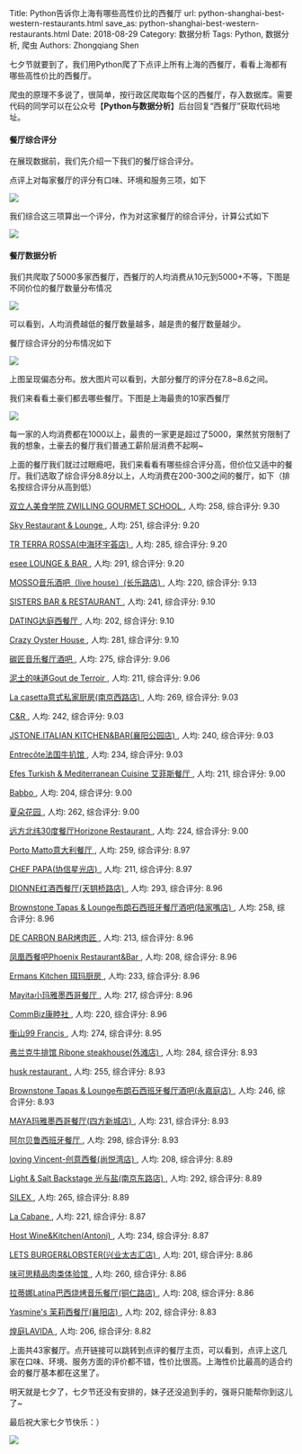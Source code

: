 Title: Python告诉你上海有哪些高性价比的西餐厅
url: python-shanghai-best-western-restaurants.html
save_as: python-shanghai-best-western-restaurants.html
Date: 2018-08-29
Category: 数据分析
Tags: Python, 数据分析, 爬虫
Authors: Zhongqiang Shen

七夕节就要到了，我们用Python爬了下点评上所有上海的西餐厅，看看上海都有哪些高性价比的西餐厅。

爬虫的原理不多说了，很简单，按行政区爬取每个区的西餐厅，存入数据库。需要代码的同学可以在公众号【**Python与数据分析**】后台回复“西餐厅”获取代码地址。

#### 餐厅综合评分

在展现数据前，我们先介绍一下我们的餐厅综合评分。

点评上对每家餐厅的评分有口味、环境和服务三项，如下

![]({static}/images/v2-c5274378fae66e576bdce8c7187d16d5_b.jpg)

我们综合这三项算出一个评分，作为对这家餐厅的综合评分，计算公式如下

![](http://www.zhihu.com/equation?tex=%E7%BB%BC%E5%90%88%E8%AF%84%E5%88%86+%3D+3+%5Cdiv+%281%5Cdiv%E5%8F%A3%E5%91%B3%E8%AF%84%E5%88%86%2B1%5Cdiv%E7%8E%AF%E5%A2%83%E8%AF%84%E5%88%86%2B1%5Cdiv%E6%9C%8D%E5%8A%A1%E8%AF%84%E5%88%86%29) 




#### 餐厅数据分析

我们共爬取了5000多家西餐厅，西餐厅的人均消费从10元到5000+不等，下图是不同价位的餐厅数量分布情况

![]({static}/images/v2-97f7263fdec129ae4179aee8767157bd_r.jpg)

可以看到，人均消费越低的餐厅数量越多，越是贵的餐厅数量越少。




餐厅综合评分的分布情况如下

![]({static}/images/v2-362b6ec98fd0812a5a91d07514caf13a_r.jpg)

上图呈现偏态分布。放大图片可以看到，大部分餐厅的评分在7.8~8.6之间。




我们来看看土豪们都去哪些餐厅。下图是上海最贵的10家西餐厅

![]({static}/images/v2-26a689af464583bf26e806da1a054ec3_r.jpg)

每一家的人均消费都在1000以上，最贵的一家更是超过了5000，果然贫穷限制了我的想象，土豪去的餐厅我们普通工薪阶层消费不起啊~




上面的餐厅我们就过过眼瘾吧，我们来看看有哪些综合评分高，但价位又适中的餐厅。我们选取了综合评分8.8分以上，人均消费在200-300之间的餐厅，如下（排名按综合评分从高到低）

[ 双立人美食学院 ZWILLING GOURMET SCHOOL ](http://link.zhihu.com/?target=http%3A//www.dianping.com/shop/98286435), 人均: 258, 综合评分: 9.30

[ Sky Restaurant & Lounge ](http://link.zhihu.com/?target=http%3A//www.dianping.com/shop/67138913), 人均: 251, 综合评分: 9.20

[ TR TERRA ROSSA(中海环宇荟店) ](http://link.zhihu.com/?target=http%3A//www.dianping.com/shop/103629748), 人均: 285, 综合评分: 9.20

[ esee LOUNGE & BAR ](http://link.zhihu.com/?target=http%3A//www.dianping.com/shop/73553342), 人均: 291, 综合评分: 9.20

[ MOSSO音乐酒吧（live house）(长乐路店) ](http://link.zhihu.com/?target=http%3A//www.dianping.com/shop/102282960), 人均: 220, 综合评分: 9.13

[ SISTERS BAR & RESTAURANT ](http://link.zhihu.com/?target=http%3A//www.dianping.com/shop/4227815), 人均: 241, 综合评分: 9.10

[ DATING达庭西餐厅 ](http://link.zhihu.com/?target=http%3A//www.dianping.com/shop/76854134), 人均: 202, 综合评分: 9.10

[ Crazy Oyster House ](http://link.zhihu.com/?target=http%3A//www.dianping.com/shop/18982841), 人均: 281, 综合评分: 9.10

[ 碳匠音乐餐厅酒吧 ](http://link.zhihu.com/?target=http%3A//www.dianping.com/shop/67556261), 人均: 275, 综合评分: 9.06

[ 泥土的味道Gout de Terroir ](http://link.zhihu.com/?target=http%3A//www.dianping.com/shop/93473032), 人均: 211, 综合评分: 9.06

[ La casetta意式私家厨房(南京西路店) ](http://link.zhihu.com/?target=http%3A//www.dianping.com/shop/21341829), 人均: 269, 综合评分: 9.03

[ C&R ](http://link.zhihu.com/?target=http%3A//www.dianping.com/shop/97732766), 人均: 242, 综合评分: 9.03

[ JSTONE.ITALIAN KITCHEN&BAR(襄阳公园店) ](http://link.zhihu.com/?target=http%3A//www.dianping.com/shop/37942497), 人均: 240, 综合评分: 9.03

[ Entrecôte法国牛扒馆 ](http://link.zhihu.com/?target=http%3A//www.dianping.com/shop/96401331), 人均: 234, 综合评分: 9.03

[ Efes Turkish & Mediterranean Cuisine 艾菲斯餐厅 ](http://link.zhihu.com/?target=http%3A//www.dianping.com/shop/8866486), 人均: 211, 综合评分: 9.00

[ Babbo ](http://link.zhihu.com/?target=http%3A//www.dianping.com/shop/9071330), 人均: 204, 综合评分: 9.00

[ 夏朵花园 ](http://link.zhihu.com/?target=http%3A//www.dianping.com/shop/1926859), 人均: 262, 综合评分: 9.00

[ 远方北纬30度餐厅Horizone Restaurant ](http://link.zhihu.com/?target=http%3A//www.dianping.com/shop/95931702), 人均: 224, 综合评分: 9.00

[ Porto Matto意大利餐厅 ](http://link.zhihu.com/?target=http%3A//www.dianping.com/shop/17683780), 人均: 259, 综合评分: 8.97

[ CHEF PAPA(协信星光店) ](http://link.zhihu.com/?target=http%3A//www.dianping.com/shop/69448371), 人均: 211, 综合评分: 8.97

[ DIONNE红酒西餐厅(天钥桥路店) ](http://link.zhihu.com/?target=http%3A//www.dianping.com/shop/21343952), 人均: 293, 综合评分: 8.96

[ Brownstone Tapas & Lounge布朗石西班牙餐厅酒吧(陆家嘴店) ](http://link.zhihu.com/?target=http%3A//www.dianping.com/shop/77218611), 人均: 258, 综合评分: 8.96

[ DE CARBON BAR烤肉匠 ](http://link.zhihu.com/?target=http%3A//www.dianping.com/shop/93747240), 人均: 213, 综合评分: 8.96

[ 凤凰西餐吧Phoenix Restaurant&Bar ](http://link.zhihu.com/?target=http%3A//www.dianping.com/shop/18338823), 人均: 208, 综合评分: 8.96

[ Ermans Kitchen 珥玛厨房 ](http://link.zhihu.com/?target=http%3A//www.dianping.com/shop/22303119), 人均: 233, 综合评分: 8.96

[ Mayita小玛雅墨西哥餐厅 ](http://link.zhihu.com/?target=http%3A//www.dianping.com/shop/18021257), 人均: 217, 综合评分: 8.96

[ CommBiz康睦社 ](http://link.zhihu.com/?target=http%3A//www.dianping.com/shop/94309318), 人均: 220, 综合评分: 8.96

[ 衡山99 Francis ](http://link.zhihu.com/?target=http%3A//www.dianping.com/shop/72556891), 人均: 274, 综合评分: 8.95

[ 弗兰克牛排馆 Ribone steakhouse(外滩店) ](http://link.zhihu.com/?target=http%3A//www.dianping.com/shop/69482454), 人均: 284, 综合评分: 8.93

[ husk restaurant ](http://link.zhihu.com/?target=http%3A//www.dianping.com/shop/20877970), 人均: 255, 综合评分: 8.93

[ Brownstone Tapas & Lounge布朗石西班牙餐厅酒吧(永嘉庭店) ](http://link.zhihu.com/?target=http%3A//www.dianping.com/shop/4599475), 人均: 246, 综合评分: 8.93

[ MAYA玛雅墨西哥餐厅(四方新城店) ](http://link.zhihu.com/?target=http%3A//www.dianping.com/shop/2713810), 人均: 231, 综合评分: 8.93

[ 阿尔贝鲁西班牙餐厅 ](http://link.zhihu.com/?target=http%3A//www.dianping.com/shop/3994102), 人均: 298, 综合评分: 8.93

[ loving Vincent-创意西餐(尚悦湾店) ](http://link.zhihu.com/?target=http%3A//www.dianping.com/shop/97297788), 人均: 208, 综合评分: 8.89

[ Light & Salt Backstage 光与盐(南京东路店) ](http://link.zhihu.com/?target=http%3A//www.dianping.com/shop/96027466), 人均: 292, 综合评分: 8.89

[ SILEX ](http://link.zhihu.com/?target=http%3A//www.dianping.com/shop/69623000), 人均: 265, 综合评分: 8.89

[ La Cabane ](http://link.zhihu.com/?target=http%3A//www.dianping.com/shop/22415791), 人均: 221, 综合评分: 8.87

[ Host Wine&Kitchen(Antoni) ](http://link.zhihu.com/?target=http%3A//www.dianping.com/shop/21725401), 人均: 234, 综合评分: 8.87

[ LETS BURGER&LOBSTER(兴业太古汇店) ](http://link.zhihu.com/?target=http%3A//www.dianping.com/shop/91599682), 人均: 201, 综合评分: 8.86

[ 味可思精品肉类体验馆 ](http://link.zhihu.com/?target=http%3A//www.dianping.com/shop/66866544), 人均: 260, 综合评分: 8.86

[ 拉蒂娜Latina巴西烧烤音乐餐厅(铜仁路店) ](http://link.zhihu.com/?target=http%3A//www.dianping.com/shop/19428889), 人均: 208, 综合评分: 8.86

[ Yasmine's 茉莉西餐厅(襄阳店) ](http://link.zhihu.com/?target=http%3A//www.dianping.com/shop/27525052), 人均: 202, 综合评分: 8.83

[ 煌庭LAVIDA ](http://link.zhihu.com/?target=http%3A//www.dianping.com/shop/95914018), 人均: 206, 综合评分: 8.82




上面共43家餐厅。点开链接可以跳转到点评的餐厅主页，可以看到，点评上这几家在口味、环境、服务方面的评价都不错，性价比很高。上海性价比最高的适合约会的餐厅基本都在这里了。




明天就是七夕了，七夕节还没有安排的，妹子还没追到手的，强哥只能帮你到这儿了~

最后祝大家七夕节快乐：）

![]({static}/images/v2-07dac14a2279972e16cda140648e4cb9_r.jpg)



